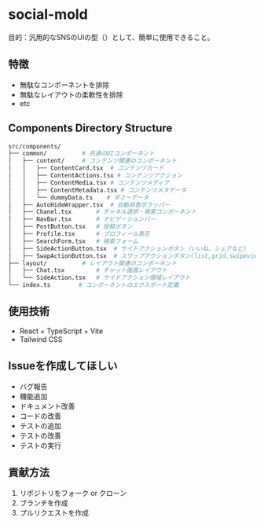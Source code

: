 # social-mold

目的：汎用的なSNSのUIの型（）として、簡単に使用できること。

## 特徴

- 無駄なコンポーネントを排除
- 無駄なレイアウトの柔軟性を排除
- etc

## Components Directory Structure

```bash
src/components/
├── common/          # 共通のUIコンポーネント
│   ├── content/     # コンテンツ関連のコンポーネント
│   │   ├── ContentCard.tsx  # コンテンツカード
│   │   ├── ContentActions.tsx # コンテンツアクション
│   │   ├── ContentMedia.tsx # コンテンツメディア
│   │   ├── ContentMetadata.tsx # コンテンツメタデータ
│   │   └── dummyData.ts    # ダミーデータ
│   ├── AutoHideWrapper.tsx  # 自動非表示ラッパー
│   ├── Chanel.tsx       # チャネル選択・検索コンポーネント
│   ├── NavBar.tsx       # ナビゲーションバー
│   ├── PostButton.tsx   # 投稿ボタン
│   ├── Profile.tsx      # プロフィール表示
│   ├── SearchForm.tsx   # 検索フォーム
│   ├── SideActionButton.tsx  # サイドアクションボタン（いいね、シェアなど）
│   ├── SwapActionButton.tsx  # スワップアクションボタン(list,grid,swipeview切り替え)
├── layout/          # レイアウト関連のコンポーネント
│   ├── Chat.tsx         # チャット画面レイアウト
│   └── SideAction.tsx   # サイドアクション領域レイアウト
└── index.ts        # コンポーネントのエクスポート定義
```

## 使用技術

- React + TypeScript + Vite
- Tailwind CSS

## Issueを作成してほしい

- バグ報告
- 機能追加
- ドキュメント改善
- コードの改善
- テストの追加
- テストの改善
- テストの実行

## 貢献方法

1. リポジトリをフォーク or クローン
2. ブランチを作成
3. プルリクエストを作成

